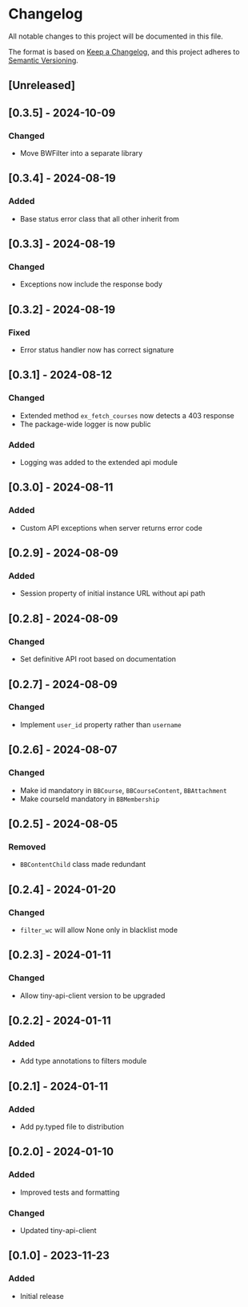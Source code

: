 # Changelog
All notable changes to this project will be documented in this file.

The format is based on [Keep a Changelog](https://keepachangelog.com/en/1.0.0/),
and this project adheres to [Semantic Versioning](https://semver.org/spec/v2.0.0.html).

## [Unreleased]

## [0.3.5] - 2024-10-09

### Changed
- Move BWFilter into a separate library

## [0.3.4] - 2024-08-19

### Added
- Base status error class that all other inherit from

## [0.3.3] - 2024-08-19

### Changed
- Exceptions now include the response body

## [0.3.2] - 2024-08-19

### Fixed
- Error status handler now has correct signature

## [0.3.1] - 2024-08-12

### Changed
- Extended method `ex_fetch_courses` now detects a 403 response
- The package-wide logger is now public

### Added
- Logging was added to the extended api module

## [0.3.0] - 2024-08-11

### Added
- Custom API exceptions when server returns error code

## [0.2.9] - 2024-08-09

### Added
- Session property of initial instance URL without api path

## [0.2.8] - 2024-08-09

### Changed
- Set definitive API root based on documentation

## [0.2.7] - 2024-08-09

### Changed
- Implement `user_id` property rather than `username`

## [0.2.6] - 2024-08-07

### Changed
- Make id mandatory in `BBCourse`, `BBCourseContent`, `BBAttachment`
- Make courseId mandatory in `BBMembership`

## [0.2.5] - 2024-08-05

### Removed
- `BBContentChild` class made redundant

## [0.2.4] - 2024-01-20

### Changed
- `filter_wc` will allow None only in blacklist mode

## [0.2.3] - 2024-01-11

### Changed
- Allow tiny-api-client version to be upgraded

## [0.2.2] - 2024-01-11

### Added
- Add type annotations to filters module

## [0.2.1] - 2024-01-11

### Added
- Add py.typed file to distribution

## [0.2.0] - 2024-01-10

### Added
- Improved tests and formatting

### Changed
- Updated tiny-api-client

## [0.1.0] - 2023-11-23

### Added
- Initial release
